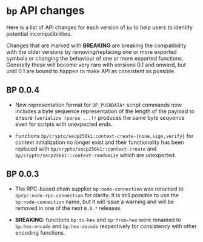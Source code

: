 # `bp` API changes

Here is a list of API changes for each version of `bp` to help users to
identify potential incompatibilities.

Changes that are marked with **BREAKING** are breaking the
compatibility with the older versions by removing/replacing one or
more exported symbols or changing the behaviour of one or more
exported functions. Generally these will become very rare with
versions 0.1 and onward, but until 0.1 are bound to happen to make API
as consistent as possible.

## BP 0.0.4

- New representation format for `OP_PUSHDATA*` script commands now
  includes a byte sequence representation of the length of the payload
  to ensure `(serialize (parse ...))` produces the same byte sequence
  even for scripts with unexpected ends.

- Functions `bp/crypto/secp256k1:context-create-{none,sign,verify}`
  for context initialization no longer exist and their functionality
  has been replaced with `bp/crypto/secp256k1::context-create` and
  `bp/crypto/secp256k1::context-randomize` which are unexported.

## BP 0.0.3

- The RPC-based chain supplier `bp:node-connection` was renamed to
  `bprpc:node-rpc-connection` for clarity. It is still possible to use
  the `bp:node-connection` name, but it will issue a warning and will
  be removed in one of the next `0.0.*` releases.

- **BREAKING**: functions `bp:to-hex` and `bp:from-hex` were renamed
  to `bp:hex-encode` and `bp:hex-decode` respectively for consistency
  with other encoding functions.

